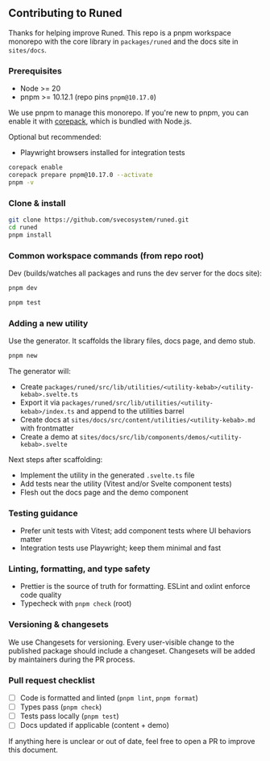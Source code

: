 ## Contributing to Runed

Thanks for helping improve Runed. This repo is a pnpm workspace monorepo with the core library in
`packages/runed` and the docs site in `sites/docs`.

### Prerequisites

- Node >= 20
- pnpm >= 10.12.1 (repo pins `pnpm@10.17.0`)

We use pnpm to manage this monorepo. If you're new to pnpm, you can enable it with
[corepack](https://nodejs.org/api/corepack.html), which is bundled with Node.js.

Optional but recommended:

- Playwright browsers installed for integration tests

```bash
corepack enable
corepack prepare pnpm@10.17.0 --activate
pnpm -v
```

### Clone & install

```bash
git clone https://github.com/svecosystem/runed.git
cd runed
pnpm install
```

### Common workspace commands (from repo root)

Dev (builds/watches all packages and runs the dev server for the docs site):

```bash
pnpm dev
```

```bash
pnpm test
```

### Adding a new utility

Use the generator. It scaffolds the library files, docs page, and demo stub.

```bash
pnpm new
```

The generator will:

- Create `packages/runed/src/lib/utilities/<utility-kebab>/<utility-kebab>.svelte.ts`
- Export it via `packages/runed/src/lib/utilities/<utility-kebab>/index.ts` and append to the
  utilities barrel
- Create docs at `sites/docs/src/content/utilities/<utility-kebab>.md` with frontmatter
- Create a demo at `sites/docs/src/lib/components/demos/<utility-kebab>.svelte`

Next steps after scaffolding:

- Implement the utility in the generated `.svelte.ts` file
- Add tests near the utility (Vitest and/or Svelte component tests)
- Flesh out the docs page and the demo component

### Testing guidance

- Prefer unit tests with Vitest; add component tests where UI behaviors matter
- Integration tests use Playwright; keep them minimal and fast

### Linting, formatting, and type safety

- Prettier is the source of truth for formatting. ESLint and oxlint enforce code quality
- Typecheck with `pnpm check` (root)

### Versioning & changesets

We use Changesets for versioning. Every user-visible change to the published package should include
a changeset. Changesets will be added by maintainers during the PR process.

### Pull request checklist

- [ ] Code is formatted and linted (`pnpm lint`, `pnpm format`)
- [ ] Types pass (`pnpm check`)
- [ ] Tests pass locally (`pnpm test`)
- [ ] Docs updated if applicable (content + demo)

If anything here is unclear or out of date, feel free to open a PR to improve this document.

